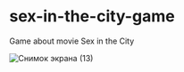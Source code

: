 # sex-in-the-city-game
Game about movie Sex in the City

![Снимок экрана (13)](https://user-images.githubusercontent.com/126214803/236518917-576c86ee-c31c-4d99-a7ff-1d7722bf374d.png)
